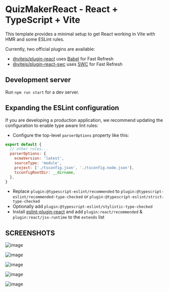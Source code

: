 # QuizMakerReact - React + TypeScript + Vite

This template provides a minimal setup to get React working in Vite with HMR and some ESLint rules.

Currently, two official plugins are available:

- [@vitejs/plugin-react](https://github.com/vitejs/vite-plugin-react/blob/main/packages/plugin-react/README.md) uses [Babel](https://babeljs.io/) for Fast Refresh
- [@vitejs/plugin-react-swc](https://github.com/vitejs/vite-plugin-react-swc) uses [SWC](https://swc.rs/) for Fast Refresh

## Development server

Run `npm run start` for a dev server.

## Expanding the ESLint configuration

If you are developing a production application, we recommend updating the configuration to enable type aware lint rules:

- Configure the top-level `parserOptions` property like this:

```js
export default {
  // other rules...
  parserOptions: {
    ecmaVersion: 'latest',
    sourceType: 'module',
    project: ['./tsconfig.json', './tsconfig.node.json'],
    tsconfigRootDir: __dirname,
  },
}
```

- Replace `plugin:@typescript-eslint/recommended` to `plugin:@typescript-eslint/recommended-type-checked` or `plugin:@typescript-eslint/strict-type-checked`
- Optionally add `plugin:@typescript-eslint/stylistic-type-checked`
- Install [eslint-plugin-react](https://github.com/jsx-eslint/eslint-plugin-react) and add `plugin:react/recommended` & `plugin:react/jsx-runtime` to the `extends` list

## SCREENSHOTS
![image](https://github.com/KenanMaslesa/Quiz-Maker-React/assets/55869934/4fb49ddb-2915-4e7f-9cef-8f98fa0f9bb5)

![image](https://github.com/KenanMaslesa/Quiz-Maker-React/assets/55869934/9effe667-c945-49d1-a2f8-7b370dfd73fd)

![image](https://github.com/KenanMaslesa/Quiz-Maker-React/assets/55869934/e71cf927-2375-4d6e-968a-062ea98854d3)

![image](https://github.com/KenanMaslesa/Quiz-Maker-React/assets/55869934/bc27bbf1-b944-4113-bf1d-a17250671f4a)

![image](https://github.com/KenanMaslesa/Quiz-Maker-React/assets/55869934/92637ca0-ad87-4be2-b6ab-6f3f9c63cddf)








